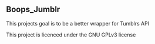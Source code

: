 ## Boops_Jumblr

This projects goal is to be a better wrapper for Tumblrs API

This project is licenced under the GNU GPLv3 license
